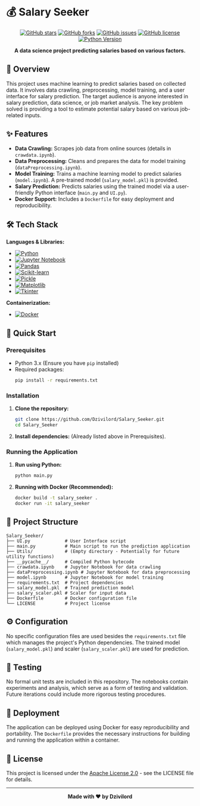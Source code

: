 # 💰 Salary Seeker

<div align="center">

[![GitHub stars](https://img.shields.io/github/stars/Dzivilord/Salary_Seeker?style=for-the-badge)](https://github.com/Dzivilord/Salary_Seeker/stargazers)
[![GitHub forks](https://img.shields.io/github/forks/Dzivilord/Salary_Seeker?style=for-the-badge)](https://github.com/Dzivilord/Salary_Seeker/network)
[![GitHub issues](https://img.shields.io/github/issues/Dzivilord/Salary_Seeker?style=for-the-badge)](https://github.com/Dzivilord/Salary_Seeker/issues)
[![GitHub license](https://img.shields.io/github/license/Dzivilord/Salary_Seeker?style=for-the-badge)](LICENSE)
[![Python Version](https://img.shields.io/badge/python-3.x-blue.svg)](https://www.python.org/)

**A data science project predicting salaries based on various factors.**

</div>

## 📖 Overview

This project uses machine learning to predict salaries based on collected data. It involves data crawling, preprocessing, model training, and a user interface for salary prediction.  The target audience is anyone interested in salary prediction, data science, or job market analysis. The key problem solved is providing a tool to estimate potential salary based on various job-related inputs.


## ✨ Features

- **Data Crawling:** Scrapes job data from online sources (details in `crawdata.ipynb`).
- **Data Preprocessing:** Cleans and prepares the data for model training (`dataPreprocessing.ipynb`).
- **Model Training:** Trains a machine learning model to predict salaries (`model.ipynb`).  A pre-trained model (`salary_model.pkl`) is provided.
- **Salary Prediction:**  Predicts salaries using the trained model via a user-friendly Python interface (`main.py` and `UI.py`).
- **Docker Support:**  Includes a `Dockerfile` for easy deployment and reproducibility.


## 🛠️ Tech Stack

**Languages & Libraries:**

- [![Python](https://img.shields.io/badge/python-3.x-blue.svg)](https://www.python.org/)
- [![Jupyter Notebook](https://img.shields.io/badge/jupyter-notebook-orange.svg)](https://jupyter.org/)
- [![Pandas](https://img.shields.io/badge/pandas-%23150458.svg?logo=pandas&logoColor=white)](https://pandas.pydata.org/)
- [![Scikit-learn](https://img.shields.io/badge/scikit--learn-%23F7931E.svg?logo=scikit-learn&logoColor=white)](https://scikit-learn.org/stable/)
- [![Pickle](https://img.shields.io/badge/pickle-green?logo=python&logoColor=white)](https://docs.python.org/3/library/pickle.html)
- [![Matplotlib](https://img.shields.io/badge/Matplotlib-%23829196.svg?logo=matplotlib&logoColor=white)](https://matplotlib.org/)
- [![Tkinter](https://img.shields.io/badge/Tkinter-blue?logo=python&logoColor=white)](https://docs.python.org/3/library/tk.html)


**Containerization:**

- [![Docker](https://img.shields.io/badge/docker-%230db7ed.svg?logo=docker&logoColor=white)](https://www.docker.com/)

## 🚀 Quick Start

### Prerequisites

- Python 3.x (Ensure you have `pip` installed)
- Required packages:
  ```bash
  pip install -r requirements.txt
  ```

### Installation

1. **Clone the repository:**
   ```bash
   git clone https://github.com/Dzivilord/Salary_Seeker.git
   cd Salary_Seeker
   ```

2. **Install dependencies:** (Already listed above in Prerequisites).


### Running the Application

1. **Run using Python:**
    ```bash
    python main.py
    ```

2. **Running with Docker (Recommended):**

    ```bash
    docker build -t salary_seeker .
    docker run -it salary_seeker
    ```

## 📁 Project Structure

```
Salary_Seeker/
├── UI.py             # User Interface script
├── main.py           # Main script to run the prediction application
├── Utils/            # (Empty directory - Potentially for future utility functions)
├── __pycache__/      # Compiled Python bytecode
├── crawdata.ipynb    # Jupyter Notebook for data crawling
├── dataPreprocessing.ipynb # Jupyter Notebook for data preprocessing
├── model.ipynb       # Jupyter Notebook for model training
├── requirements.txt  # Project dependencies
├── salary_model.pkl  # Trained prediction model
├── salary_scaler.pkl # Scaler for input data
├── Dockerfile        # Docker configuration file
└── LICENSE           # Project license
```

## ⚙️ Configuration

No specific configuration files are used besides the `requirements.txt` file which manages the project's Python dependencies.  The trained model (`salary_model.pkl`) and scaler (`salary_scaler.pkl`) are used for prediction.

## 🧪 Testing

No formal unit tests are included in this repository.  The notebooks contain experiments and analysis, which serve as a form of testing and validation.  Future iterations could include more rigorous testing procedures.

## 🚀 Deployment

The application can be deployed using Docker for easy reproducibility and portability. The `Dockerfile` provides the necessary instructions for building and running the application within a container.

## 📄 License

This project is licensed under the [Apache License 2.0](LICENSE) - see the LICENSE file for details.


---

<div align="center">

**Made with ❤️ by Dzivilord**

</div>